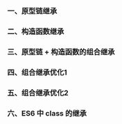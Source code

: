 ### 一、原型链继承

### 二、构造函数继承

### 三、原型链 + 构造函数的组合继承

### 四、组合继承优化1

### 五、组合继承优化2

### 六、ES6 中 class 的继承







